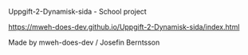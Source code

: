 Uppgift-2-Dynamisk-sida - School project

https://mweh-does-dev.github.io/Uppgift-2-Dynamisk-sida/index.html


Made by mweh-does-dev / Josefin Berntsson
